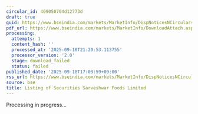 ```yaml
---
circular_id: 409050704d12773d
draft: true
guid: https://www.bseindia.com/markets/MarketInfo/DispNoticesNCirculars.aspx?Noticeid={1B991710-E37E-4048-BCC4-2E69C73E93A2}&noticeno=20250918-63&dt=09/18/2025&icount=63&totcount=63&flag=0
pdf_url: https://www.bseindia.com/markets/MarketInfo/DownloadAttach.aspx?id=20250918-63&attachedId=
processing:
  attempts: 1
  content_hash: ''
  processed_at: '2025-09-18T21:20:53.113755'
  processor_version: '2.0'
  stage: download_failed
  status: failed
published_date: '2025-09-18T17:03:59+00:00'
rss_url: https://www.bseindia.com/markets/MarketInfo/DispNoticesNCirculars.aspx?Noticeid={1B991710-E37E-4048-BCC4-2E69C73E93A2}&noticeno=20250918-63&dt=09/18/2025&icount=63&totcount=63&flag=0
source: bse
title: Listing of Securities Sarveshwar Foods Limited
---
```


Processing in progress...